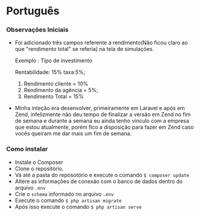 # Português

### Observações Iniciais
- Foi adicionado três campos referente a rendimento(Não ficou claro ao que "rendimento total" se referia) na tela de simulações.

	Exemplo : Tipo de investimento

	Rentabilidade: 15%
	taxa:5%;

	1. Rendimento cliente = 10%
	2. Rendimento da agência = 5%;
	3. Rendimento Total = 15%

- Minha inteção era desenvolver, primeiramente em Laravel e após em Zend, infelizmente não deu tempo de finalizar a versão em Zend no fim de semana e durante a semana eu ainda tenho vinculo com a empresa que estou atualmente, porém fico a disposição para fazer em Zend caso vocês queiram me dar mais um fim de semana.

### Como instalar

- Instale o Composer
- Clone o repositório.
- Vá até a pasta do reposotório e execute o comando ```$ composer update ```
- Altere as informações de conexão com o banco de dados dentro do arquivo ```.env```
- Crie o ```schema``` informado no arquivo ```.env```
- Execute o comando ```$ php artisan migrate ```
- Após isso execute o comando ```$ php artisan serve```

